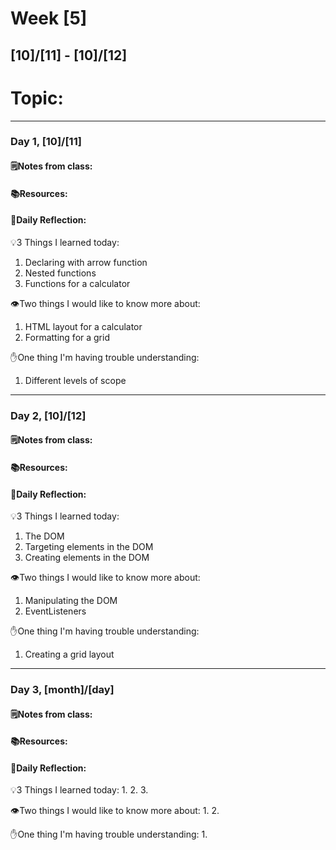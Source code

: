 # Week [5]
## [10]/[11] - [10]/[12]

# Topic:

___

### Day 1, [10]/[11]

#### 🗒️Notes from class:

#### 📚Resources:


#### 💭Daily Reflection:

💡3 Things I learned today:
1. Declaring with arrow function
2. Nested functions
3. Functions for a calculator

👁️Two things I would like to know more about:
1. HTML layout for a calculator
2. Formatting for a grid 

✋One thing I'm having trouble understanding:
1. Different levels of scope


___

### Day 2, [10]/[12] 

#### 🗒️Notes from class:

#### 📚Resources:


#### 💭Daily Reflection:

💡3 Things I learned today:
1. The DOM
2. Targeting elements in the DOM
3. Creating elements in the DOM

👁️Two things I would like to know more about:
1. Manipulating the DOM
2. EventListeners

✋One thing I'm having trouble understanding:
1. Creating a grid layout

___

### Day 3, [month]/[day]
#### 🗒️Notes from class:

#### 📚Resources:


#### 💭Daily Reflection:

💡3 Things I learned today:
1. 
2. 
3. 

👁️Two things I would like to know more about:
1. 
2. 

✋One thing I'm having trouble understanding:
1. 
 

